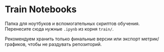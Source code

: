 # Train Notebooks

Папка для ноутбуков и вспомогательных скриптов обучения. Перенесите сюда нужные `.ipynb` из корня `train/`.

Рекомендуем хранить только финальные версии или экспорт метрик/графиков, чтобы не раздувать репозиторий.


